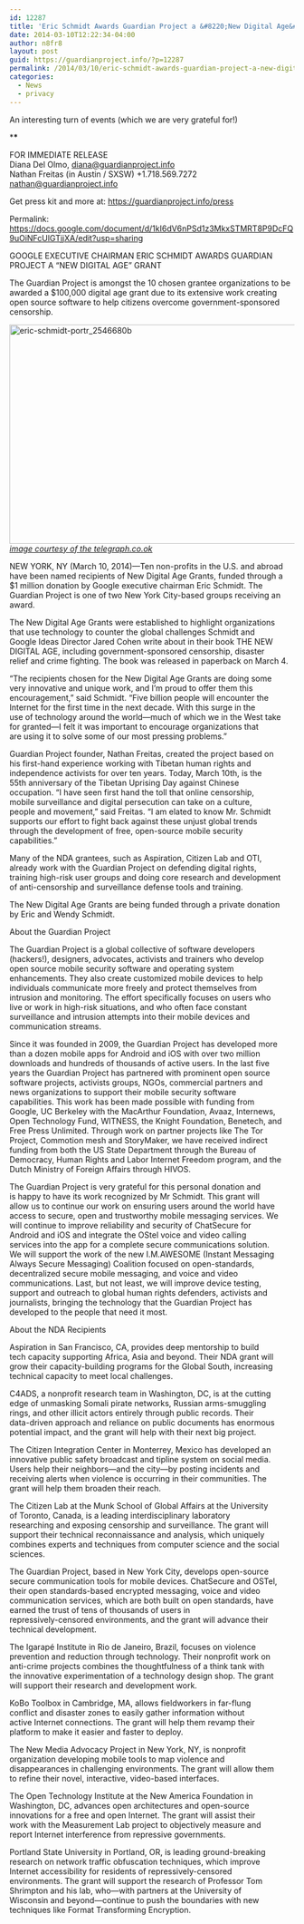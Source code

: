 ```yaml
---
id: 12287
title: 'Eric Schmidt Awards Guardian Project a &#8220;New Digital Age&#8221; Grant'
date: 2014-03-10T12:22:34-04:00
author: n8fr8
layout: post
guid: https://guardianproject.info/?p=12287
permalink: /2014/03/10/eric-schmidt-awards-guardian-project-a-new-digital-age-grant/
categories:
  - News
  - privacy
---
```

An interesting turn of events (which we are very grateful for!)

\***\***

FOR IMMEDIATE RELEASE  
Diana Del Olmo, [&#x64;&#105;a&#x6e;&#x61;&#64;g&#x75;&#x61;&#114;d&#x69;&#x61;&#110;p&#x72;&#x6f;&#106;e&#x63;&#x74;&#46;i&#x6e;&#x66;&#111;](&#109;a&#105;l&#116;o&#x3a;d&#x69;a&#x6e;a&#x40;g&#x75;a&#x72;d&#x69;a&#x6e;p&#x72;o&#x6a;e&#x63;t&#x2e;i&#x6e;f&#x6f;)  
Nathan Freitas (in Austin / SXSW) +1.718.569.7272  
[na&#116;&#x68;&#x61;&#x6e;&#64;gu&#97;&#x72;&#x64;&#x69;an&#112;&#114;&#x6f;&#x6a;&#x65;ct&#46;&#x69;&#x6e;&#x66;o](&#109;&#x61;i&#x6c;&#x74;&#111;&#x3a;n&#x61;&#x74;&#104;&#x61;n&#x40;&#x67;&#117;&#x61;r&#x64;&#x69;&#97;&#x6e;p&#x72;&#x6f;&#106;&#x65;c&#x74;&#x2e;&#105;&#x6e;f&#x6f;)

Get press kit and more at: <https://guardianproject.info/press>

Permalink:  
<https://docs.google.com/document/d/1kI6dV6nPSd1z3MkxSTMRT8P9DcFQ9uOiNFcUlGTjjXA/edit?usp=sharing>

GOOGLE EXECUTIVE CHAIRMAN ERIC SCHMIDT AWARDS GUARDIAN PROJECT A “NEW DIGITAL AGE” GRANT

The Guardian Project is amongst the 10 chosen grantee organizations to be awarded a $100,000 digital age grant due to its extensive work creating open source software to help citizens overcome government-sponsored censorship.

[<img class="size-full wp-image-12288 alignnone" alt="eric-schmidt-portr_2546680b" src="https://guardianproject.info/wp-content/uploads/2014/03/eric-schmidt-portr_2546680b.jpg" width="620" height="387" srcset="https://guardianproject.info/wp-content/uploads/2014/03/eric-schmidt-portr_2546680b.jpg 620w, https://guardianproject.info/wp-content/uploads/2014/03/eric-schmidt-portr_2546680b-300x187.jpg 300w, https://guardianproject.info/wp-content/uploads/2014/03/eric-schmidt-portr_2546680b-100x62.jpg 100w, https://guardianproject.info/wp-content/uploads/2014/03/eric-schmidt-portr_2546680b-150x93.jpg 150w, https://guardianproject.info/wp-content/uploads/2014/03/eric-schmidt-portr_2546680b-200x124.jpg 200w, https://guardianproject.info/wp-content/uploads/2014/03/eric-schmidt-portr_2546680b-450x280.jpg 450w, https://guardianproject.info/wp-content/uploads/2014/03/eric-schmidt-portr_2546680b-600x374.jpg 600w" sizes="(max-width: 620px) 100vw, 620px" />](https://guardianproject.info/wp-content/uploads/2014/03/eric-schmidt-portr_2546680b.jpg)  
_[image courtesy of the telegraph.co.ok](http://www.telegraph.co.uk/technology/internet/10018193/The-New-Digital-Age-by-Eric-Schmidt-and-Jared-Cohen-review.html)_

NEW YORK, NY (March 10, 2014)—Ten non-profits in the U.S. and abroad  
have been named recipients of New Digital Age Grants, funded through a  
$1 million donation by Google executive chairman Eric Schmidt. The  
Guardian Project is one of two New York City-based groups receiving an  
award.</pre> 

The New Digital Age Grants were established to highlight organizations  
that use technology to counter the global challenges Schmidt and  
Google Ideas Director Jared Cohen write about in their book THE NEW  
DIGITAL AGE, including government-sponsored censorship, disaster  
relief and crime fighting. The book was released in paperback on March 4.

“The recipients chosen for the New Digital Age Grants are doing some  
very innovative and unique work, and I’m proud to offer them this  
encouragement,” said Schmidt. “Five billion people will encounter the  
Internet for the first time in the next decade. With this surge in the  
use of technology around the world—much of which we in the West take  
for granted—I felt it was important to encourage organizations that  
are using it to solve some of our most pressing problems.”

Guardian Project founder, Nathan Freitas, created the project based on  
his first-hand experience working with Tibetan human rights and  
independence activists for over ten years. Today, March 10th, is the  
55th anniversary of the Tibetan Uprising Day against Chinese  
occupation. “I have seen first hand the toll that online censorship,  
mobile surveillance and digital persecution can take on a culture,  
people and movement,” said Freitas. “I am elated to know Mr. Schmidt  
supports our effort to fight back against these unjust global trends  
through the development of free, open-source mobile security  
capabilities.”

Many of the NDA grantees, such as Aspiration, Citizen Lab and OTI,  
already work with the Guardian Project on defending digital rights,  
training high-risk user groups and doing core research and development  
of anti-censorship and surveillance defense tools and training.

The New Digital Age Grants are being funded through a private donation  
by Eric and Wendy Schmidt.

About the Guardian Project

The Guardian Project is a global collective of software developers  
(hackers!), designers, advocates, activists and trainers who develop  
open source mobile security software and operating system  
enhancements. They also create customized mobile devices to help  
individuals communicate more freely and protect themselves from  
intrusion and monitoring. The effort specifically focuses on users who  
live or work in high-risk situations, and who often face constant  
surveillance and intrusion attempts into their mobile devices and  
communication streams.

Since it was founded in 2009, the Guardian Project has developed more  
than a dozen mobile apps for Android and iOS with over two million  
downloads and hundreds of thousands of active users. In the last five  
years the Guardian Project has partnered with prominent open source  
software projects, activists groups, NGOs, commercial partners and  
news organizations to support their mobile security software  
capabilities. This work has been made possible with funding from  
Google, UC Berkeley with the MacArthur Foundation, Avaaz, Internews,  
Open Technology Fund, WITNESS, the Knight Foundation, Benetech, and  
Free Press Unlimited. Through work on partner projects like The Tor  
Project, Commotion mesh and StoryMaker, we have received indirect  
funding from both the US State Department through the Bureau of  
Democracy, Human Rights and Labor Internet Freedom program, and the  
Dutch Ministry of Foreign Affairs through HIVOS.

The Guardian Project is very grateful for this personal donation and  
is happy to have its work recognized by Mr Schmidt. This grant will  
allow us to continue our work on ensuring users around the world have  
access to secure, open and trustworthy mobile messaging services. We  
will continue to improve reliability and security of ChatSecure for  
Android and iOS and integrate the OStel voice and video calling  
services into the app for a complete secure communications solution.  
We will support the work of the new I.M.AWESOME (Instant Messaging  
Always Secure Messaging) Coalition focused on open-standards,  
decentralized secure mobile messaging, and voice and video  
communications. Last, but not least, we will improve device testing,  
support and outreach to global human rights defenders, activists and  
journalists, bringing the technology that the Guardian Project has  
developed to the people that need it most.

About the NDA Recipients

Aspiration in San Francisco, CA, provides deep mentorship to build  
tech capacity supporting Africa, Asia and beyond. Their NDA grant will  
grow their capacity-building programs for the Global South, increasing  
technical capacity to meet local challenges.

C4ADS, a nonprofit research team in Washington, DC, is at the cutting  
edge of unmasking Somali pirate networks, Russian arms-smuggling  
rings, and other illicit actors entirely through public records. Their  
data-driven approach and reliance on public documents has enormous  
potential impact, and the grant will help with their next big project.

The Citizen Integration Center in Monterrey, Mexico has developed an  
innovative public safety broadcast and tipline system on social media.  
Users help their neighbors—and the city—by posting incidents and  
receiving alerts when violence is occurring in their communities. The  
grant will help them broaden their reach.

The Citizen Lab at the Munk School of Global Affairs at the University  
of Toronto, Canada, is a leading interdisciplinary laboratory  
researching and exposing censorship and surveillance. The grant will  
support their technical reconnaissance and analysis, which uniquely  
combines experts and techniques from computer science and the social  
sciences.

The Guardian Project, based in New York City, develops open-source  
secure communication tools for mobile devices. ChatSecure and OSTel,  
their open standards-based encrypted messaging, voice and video  
communication services, which are both built on open standards, have  
earned the trust of tens of thousands of users in  
repressively-censored environments, and the grant will advance their  
technical development.

The Igarapé Institute in Rio de Janeiro, Brazil, focuses on violence  
prevention and reduction through technology. Their nonprofit work on  
anti-crime projects combines the thoughtfulness of a think tank with  
the innovative experimentation of a technology design shop. The grant  
will support their research and development work.

KoBo Toolbox in Cambridge, MA, allows fieldworkers in far-flung  
conflict and disaster zones to easily gather information without  
active Internet connections. The grant will help them revamp their  
platform to make it easier and faster to deploy.

The New Media Advocacy Project in New York, NY, is nonprofit  
organization developing mobile tools to map violence and  
disappearances in challenging environments. The grant will allow them  
to refine their novel, interactive, video-based interfaces.

The Open Technology Institute at the New America Foundation in  
Washington, DC, advances open architectures and open-source  
innovations for a free and open Internet. The grant will assist their  
work with the Measurement Lab project to objectively measure and  
report Internet interference from repressive governments.

Portland State University in Portland, OR, is leading ground-breaking  
research on network traffic obfuscation techniques, which improve  
Internet accessibility for residents of repressively-censored  
environments. The grant will support the research of Professor Tom  
Shrimpton and his lab, who—with partners at the University of  
Wisconsin and beyond—continue to push the boundaries with new  
techniques like Format Transforming Encryption.